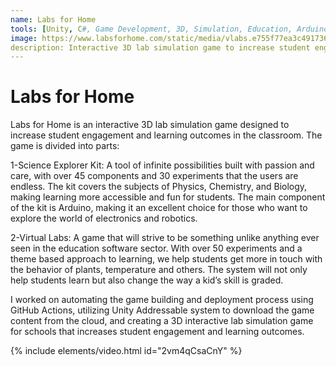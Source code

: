 ```yaml
---
name: Labs for Home
tools: [Unity, C#, Game Development, 3D, Simulation, Education, Arduino, Devops, GitHub Actions, Addressable System]
image: https://www.labsforhome.com/static/media/vlabs.e755f77ea3c4917361a7.jpg
description: Interactive 3D lab simulation game to increase student engagement and learning outcomes in the classroom.
---
```


# Labs for Home

Labs for Home is an interactive 3D lab simulation game designed to increase student engagement and learning outcomes in the classroom. The game is divided into parts:

1-Science Explorer Kit: A tool of infinite possibilities built with passion and care, with over 45 components and 30 experiments that the users are endless. The kit covers the subjects of Physics, Chemistry, and Biology, making learning more accessible and fun for students. The main component of the kit is Arduino, making it an excellent choice for those who want to explore the world of electronics and robotics.

2-Virtual Labs: A game that will strive to be something unlike anything ever seen in the education software sector. With over 50 experiments and a theme based approach to learning, we help students get more in touch with the behavior of plants, temperature and others. The system will not only help students learn but also change the way a kid’s skill is graded.

I worked on automating the game building and deployment process using GitHub Actions, utilizing Unity Addressable system to download the game content from the cloud, and creating a 3D interactive lab simulation game for schools that increases student engagement and learning outcomes.

{% include elements/video.html id="2vm4qCsaCnY" %}